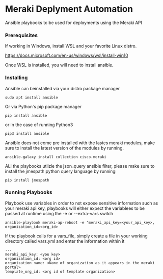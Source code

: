 # Meraki Deplyment Automation

Ansible playbooks to be used for deployments using the Meraki API

### Prerequisites

If working in Windows, install WSL and your favorite Linux distro.

https://docs.microsoft.com/en-us/windows/wsl/install-win10

Once WSL is installed, you will need to install ansible.

### Installing

Ansible can beinstalled via your distro package manager

```
sudo apt install ansible
```

Or via Python's pip package manager

```
pip install ansible
```
or in the case of running Python3

```
pip3 install ansible
```

Ansible does not come pre installed with the lastes meraki modules, make sure to install the latest version of the modules by running.

```
ansible-galaxy install collection cisco.meraki
```

ALl the playbooks utlizie the json_query ansible filter, please make sure to install the jmespath python query language by running

```
pip install jmespath
```
### Running Playbooks

Playbook use variables in order to not expose sensitive information such as your meraki api key, playbooks will either expect the variablees to be passed at runtime using the -e or --extra-vars switch
```
ansible-playbook meraki-ap-reboot -e "meraki_api_key=<your_api_key>, organization_id=<org_id>
```

If the playbook calls for a vars_file, simply create a file in your working directory called vars.yml and enter the information within it

```
---
meraki_api_key: <you key>
organization_id: <org id>
organization_name: <Name of organization as it appears in the meraki portal>
template_org_id: <org id of template organization>
```